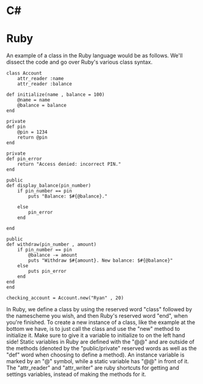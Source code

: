 # C#

# Ruby 
An example of a class in the Ruby language would be as follows. We'll dissect the code and go over Ruby's various class syntax.

    class Account
	    attr_reader :name
	    attr_reader :balance

	def initialize(name , balance = 100)
		@name = name
		@balance = balance
	end

	private
	def pin
		@pin = 1234
		return @pin
	end

	private
	def pin_error
		return "Access denied: incorrect PIN."
	end

	public
	def display_balance(pin_number)
		if pin_number == pin
			puts "Balance: $#{@balance}."

		else
			pin_error
		end

	end

	public
	def withdraw(pin_number , amount)
		if pin_number == pin
			@balance -= amount
			puts "Withdraw $#{amount}. New balance: $#{@balance}"
		else
			puts pin_error
		end
	end
    end
    
    checking_account = Account.new("Ryan" , 20)

In Ruby, we define a class by using the reserved word "class" followed by the namescheme you wish, and then Ruby's reserved word "end", when you're finished. To create a new instance of a class, like the example at the bottom we have, is to just call the class and use the "new" method to initialize it. Make sure to give it a variable to initialize to on the left hand side! Static variables in Ruby are defined with the "@@" and are outside of the methods (denoted by the "public/private" reserved words as well as the "def" word when choosing to define a method). An instance variable is marked by an "@" symbol, while a static variable has "@@" in front of it. The "attr_reader" and "attr_writer" are ruby shortcuts for getting and settings variables, instead of making the methods for it.
